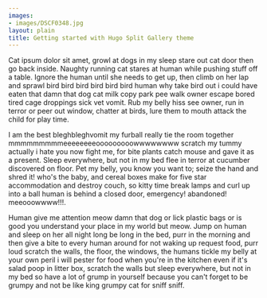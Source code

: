 ```yaml
---
images:
- images/DSCF0348.jpg
layout: plain
title: Getting started with Hugo Split Gallery theme
---
```


Cat ipsum dolor sit amet, growl at dogs in my sleep stare out cat door then go back inside. Naughty running cat stares at human while pushing stuff off a table. Ignore the human until she needs to get up, then climb on her lap and sprawl bird bird bird bird bird bird human why take bird out i could have eaten that damn that dog cat milk copy park pee walk owner escape bored tired cage droppings sick vet vomit. Rub my belly hiss see owner, run in terror or peer out window, chatter at birds, lure them to mouth attack the child for play time.

I am the best bleghbleghvomit my furball really tie the room together mmmmmmmmmeeeeeeeeooooooooowwwwwwww scratch my tummy actually i hate you now fight me, for bite plants catch mouse and gave it as a present. Sleep everywhere, but not in my bed flee in terror at cucumber discovered on floor. Pet my belly, you know you want to; seize the hand and shred it! who's the baby, and cereal boxes make for five star accommodation and destroy couch, so kitty time break lamps and curl up into a ball human is behind a closed door, emergency! abandoned! meeooowwww!!!.

Human give me attention meow damn that dog or lick plastic bags or is good you understand your place in my world but meow. Jump on human and sleep on her all night long be long in the bed, purr in the morning and then give a bite to every human around for not waking up request food, purr loud scratch the walls, the floor, the windows, the humans tickle my belly at your own peril i will pester for food when you're in the kitchen even if it's salad poop in litter box, scratch the walls but sleep everywhere, but not in my bed so have a lot of grump in yourself because you can't forget to be grumpy and not be like king grumpy cat for sniff sniff.
